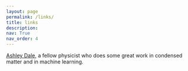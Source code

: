 ```yaml
---
layout: page
permalink: /links/
title: links
description:
nav: True
nav_order: 4
---
```


[Ashley Dale](<https://daleas0120.github.io/>), a fellow physicist who does some great work in condensed matter and in machine learning. 
